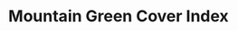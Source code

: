 ---
data_non_statistical: true
goal_meta_link: http://unstats.un.org/sdgs/files/metadata-compilation/Metadata-Goal-15.pdf
goal_meta_link_page: 9
graph: null
graph_status_notes: unk
graph_title: Mountain Green Cover Index
graph_type: null
graph_type_description: EPA does not have data
has_metadata: true
indicator: 15.4.2
indicator_definition: The Green Cover Index is designed to measure the changes of
  the green vegetation in mountain areas (i.e., forest, shrubs and trees).
indicator_name: Mountain Green Cover Index
indicator_sort_order: 15.04.02
indicator_variable: null
layout: indicator
permalink: /15-4-2/
published: true
reporting_status: notstarted
sdg_goal: 15
source_active_1: true
source_notes_1: null
source_title_1: null
target: By 2030, ensure the conservation of mountain ecosystems, including their biodiversity,
  in order to enhance their capacity to provide benefits that are essential for sustainable
  development.
target_id: '15.4'
title: Mountain Green Cover Index
un_custodial_agency: 'FAO  (Partnering Agencies: UNEP)'
un_designated_tier: '2'
variable_description: null
variable_notes: null
---